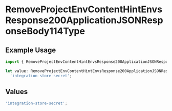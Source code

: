 # RemoveProjectEnvContentHintEnvsResponse200ApplicationJSONResponseBody114Type

## Example Usage

```typescript
import { RemoveProjectEnvContentHintEnvsResponse200ApplicationJSONResponseBody114Type } from '@vercel/client/models/operations';

let value: RemoveProjectEnvContentHintEnvsResponse200ApplicationJSONResponseBody114Type =
  'integration-store-secret';
```

## Values

```typescript
'integration-store-secret';
```

